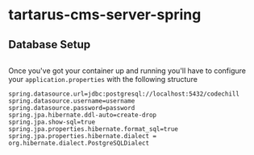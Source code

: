 # tartarus-cms-server-spring

## Database Setup

```docker run --name postgrescodechill -e POSTGRES_USER=username -e POSTGRES_PASSWORD=password -e POSTGRES_DB=codechill -p 5432:5432 postgres
```

Once you've got your container up and running you'll have to configure your <code>application.properties</code> with the following structure

```properties
spring.datasource.url=jdbc:postgresql://localhost:5432/codechill
spring.datasource.username=username
spring.datasource.password=password
spring.jpa.hibernate.ddl-auto=create-drop
spring.jpa.show-sql=true
spring.jpa.properties.hibernate.format_sql=true
spring.jpa.properties.hibernate.dialect = org.hibernate.dialect.PostgreSQLDialect
```
